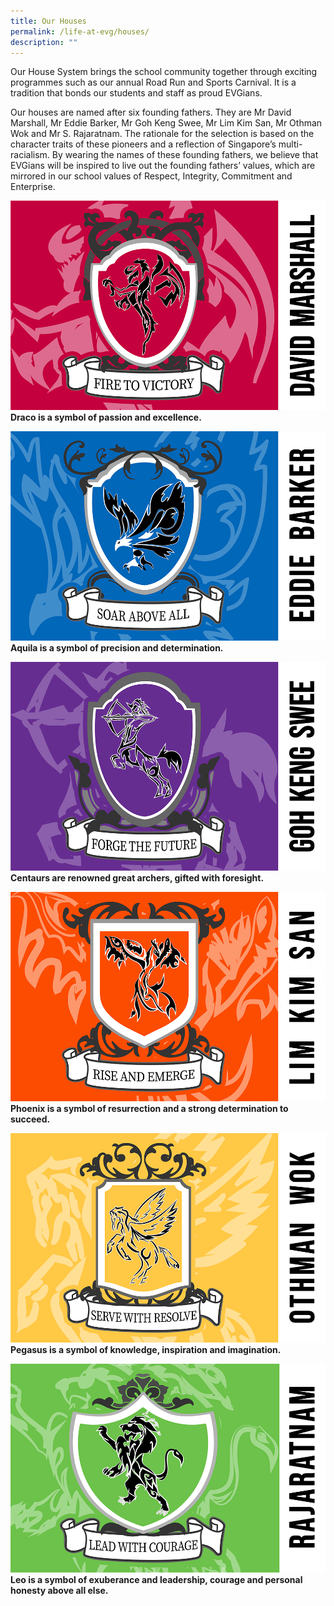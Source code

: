 ```yaml
---
title: Our Houses
permalink: /life-at-evg/houses/
description: ""
---
```

Our House System brings the school community together through exciting programmes such as our annual Road Run and Sports Carnival. It is a tradition that bonds our students and staff as proud EVGians.

Our houses are named after six founding fathers. They are Mr David Marshall, Mr Eddie Barker, Mr Goh Keng Swee, Mr Lim Kim San, Mr Othman Wok and Mr S. Rajaratnam. The rationale for the selection is based on the character traits of these pioneers and a reflection of Singapore’s multi-racialism. By wearing the names of these founding fathers, we believe that EVGians will be inspired to live out the founding fathers’ values, which are mirrored in our school values of Respect, Integrity, Commitment and Enterprise.

![Draco is a symbol of passion and excellence.](/images/david%20marshall.png)
**Draco is a symbol of passion and excellence.**

![Aquila is a symbol of precision and determination.](/images/eddie%20barker.png)
**Aquila is a symbol of precision and determination.**

![Centaurs are renowned as great archers.](/images/goh%20keng%20swee.png)
**Centaurs are renowned great archers, gifted with foresight.**

![The Phoenix is a symbol of resurrection.](/images/lim%20kim%20san.png)
**Phoenix is a symbol of resurrection and a strong determination to succeed.**

![Pegasus is a symbol of knowledge, inspiration and imagination.](/images/othman%20wok.png)
**Pegasus is a symbol of knowledge, inspiration and imagination.**

![Leo is a symbol of exuberance and leadership.](/images/rajaratnam.png)
**Leo is a symbol of exuberance and leadership, courage and personal honesty above all else.**